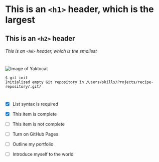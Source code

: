 # This is an `<h1>` header, which is the largest
## This is an `<h2>` header
###### This is an `<h6>` header, which is the smallest
#
![Image of Yaktocat](https://octodex.github.com/images/yaktocat.png)

```
$ git init
Initialized empty Git repository in /Users/skills/Projects/recipe-repository/.git/
```

#
- [x] List syntax is required
- [x] This item is complete
- [ ] This item is not complete

- [ ] Turn on GitHub Pages
- [ ] Outline my portfolio
- [ ] Introduce myself to the world
